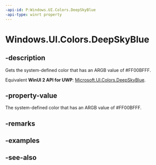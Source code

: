 ```yaml
---
-api-id: P:Windows.UI.Colors.DeepSkyBlue
-api-type: winrt property
---
```


<!-- Property syntax
public Windows.UI.Color DeepSkyBlue { get; }
-->

# Windows.UI.Colors.DeepSkyBlue

## -description

Gets the system-defined color that has an ARGB value of #FF00BFFF.

Equivalent **WinUI 2 API for UWP**: [Microsoft.UI.Colors.DeepSkyBlue](/windows/winui/api/microsoft.ui.colors.deepskyblue).

## -property-value

The system-defined color that has an ARGB value of #FF00BFFF.

## -remarks

## -examples

## -see-also
